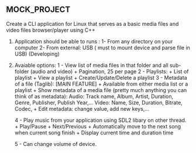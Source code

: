 ## MOCK_PROJECT

Create a CLI application for Linux that serves as a basic media files and video files browser/player using C++

1. Application should be able to runs :
	1- From any directory on your computer
	2- From external: USB ( must to mount device and parse file in USB) (Developing)
2. Avaiable options:
	1 - View list of media files in that folder and all sub-folder (audio and video)
		+ Pagination, 25 per page
	2 - Playlists:
		+ List of playlist
		+ View a playlist
		+ Create/Update/Delete a playlist
	3 - Metadata of a file (Taglib): [MAIN FEATURE]
		+ Available from either media list or a playlist
		+ Show metadata of a media file (pretty much anything you can think of as metadata): 
			Audio: Track name, Album, Artist, Duration, Genre, Publisher, Publish Year,...
			Video: Name, Size, Duration, Bitrate, Codec, 
		+ Edit metadata: change value, add new keys,...
 
	4 - Play music from your application using SDL2 libary on other thread.
		+ Play/Pause
		+ Next/Previous
		+ Automatically move to the next song when current song finish
		+ Display current time and duration time

 
	5 - Can change volume of device.